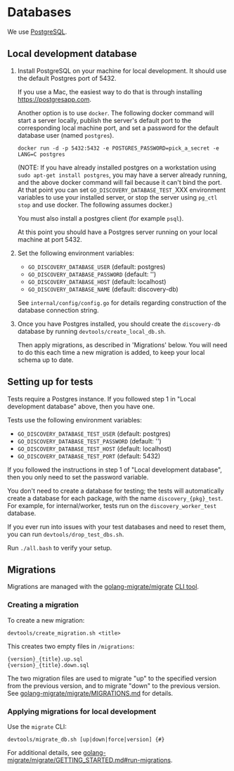 # Databases

We use [PostgreSQL](https://www.postgresql.org).

## Local development database

1. Install PostgreSQL on your machine for local development.
   It should use the default Postgres port of 5432.

   If you use a Mac, the easiest way to do that is through installing
   https://postgresapp.com.

   Another option is to use `docker`. The following docker command will start a
   server locally, publish the server's default port to the corresponding local
   machine port, and set a password for the default database user (named
   `postgres`).

   ```
   docker run -d -p 5432:5432 -e POSTGRES_PASSWORD=pick_a_secret -e LANG=C postgres
   ```

   (NOTE: If you have already installed postgres on a workstation using `sudo
   apt-get install postgres`, you may have a server already running, and the above
   docker command will fail because it can't bind the port. At that point you can
   set `GO_DISCOVERY_DATABASE_TEST_`XXX environment variables to use your installed
   server, or stop the server using `pg_ctl stop` and use docker. The following
   assumes docker.)

   You must also install a postgres client (for example `psql`).

   At this point you should have a Postgres server running on your local machine
   at port 5432.

2. Set the following environment variables:

   - `GO_DISCOVERY_DATABASE_USER` (default: postgres)
   - `GO_DISCOVERY_DATABASE_PASSWORD`  (default: '')
   - `GO_DISCOVERY_DATABASE_HOST` (default: localhost)
   - `GO_DISCOVERY_DATABASE_NAME` (default: discovery-db)

   See `internal/config/config.go` for details regarding construction of the
   database connection string.

3. Once you have Postgres installed, you should create the `discovery-db` database
   by running `devtools/create_local_db.sh`.

   Then apply migrations, as described in 'Migrations' below. You will need to do
   this each time a new migration is added, to keep your local schema up to date.

## Setting up for tests

Tests require a Postgres instance. If you followed step 1 in "Local development
database" above, then you have one.

Tests use the following environment variables:

- `GO_DISCOVERY_DATABASE_TEST_USER` (default: postgres)
- `GO_DISCOVERY_DATABASE_TEST_PASSWORD` (default: '')
- `GO_DISCOVERY_DATABASE_TEST_HOST` (default: localhost)
- `GO_DISCOVERY_DATABASE_TEST_PORT` (default: 5432)

If you followed the instructions in step 1 of "Local development database", then
you only need to set the password variable.

You don't need to create a database for testing; the tests will automatically
create a database for each package, with the name `discovery_{pkg}_test`. For
example, for internal/worker, tests run on the `discovery_worker_test` database.

If you ever run into issues with your test databases and need to reset them, you
can run `devtools/drop_test_dbs.sh`.

Run `./all.bash` to verify your setup.

## Migrations

Migrations are managed with the [golang-migrate/migrate][] [CLI tool][].

[golang-migrate/migrate]: https://github.com/golang-migrate/migrate
[CLI tool]: https://github.com/golang-migrate/migrate/tree/master/cli


### Creating a migration

To create a new migration:

```
devtools/create_migration.sh <title>
```

This creates two empty files in `/migrations`:

```
{version}_{title}.up.sql
{version}_{title}.down.sql
```

The two migration files are used to migrate "up" to the specified version from
the previous version, and to migrate "down" to the previous version. See
[golang-migrate/migrate/MIGRATIONS.md](https://github.com/golang-migrate/migrate/blob/master/MIGRATIONS.md)
for details.

### Applying migrations for local development

Use the `migrate` CLI:

```
devtools/migrate_db.sh [up|down|force|version] {#}
```

For additional details, see [golang-migrate/migrate/GETTING_STARTED.md#run-migrations](https://github.com/golang-migrate/migrate/blob/master/GETTING_STARTED.md#run-migrations).
